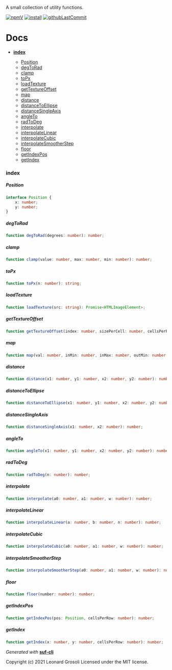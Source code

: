 A small collection of utility functions.

<span id="BADGE_GENERATION_MARKER_0"></span>
[![npmV](https://img.shields.io/npm/v/suf-utils)](https://www.npmjs.com/package/suf-utils) [![install](https://badgen.net/packagephobia/install/suf-utils)](https://packagephobia.now.sh/result?p=suf-utils) [![githubLastCommit](https://img.shields.io/github/last-commit/TheRealSyler/suf-utils)](https://github.com/TheRealSyler/suf-utils)
<span id="BADGE_GENERATION_MARKER_1"></span>

<span id="DOC_GENERATION_MARKER_0"></span>

# Docs

- **[index](#index)**

  - [Position](#position)
  - [degToRad](#degtorad)
  - [clamp](#clamp)
  - [toPx](#topx)
  - [loadTexture](#loadtexture)
  - [getTextureOffset](#gettextureoffset)
  - [map](#map)
  - [distance](#distance)
  - [distanceToEllipse](#distancetoellipse)
  - [distanceSingleAxis](#distancesingleaxis)
  - [angleTo](#angleto)
  - [radToDeg](#radtodeg)
  - [interpolate](#interpolate)
  - [interpolateLinear](#interpolatelinear)
  - [interpolateCubic](#interpolatecubic)
  - [interpolateSmootherStep](#interpolatesmootherstep)
  - [floor](#floor)
  - [getIndexPos](#getindexpos)
  - [getIndex](#getindex)

### index

##### Position

```ts
interface Position {
    x: number;
    y: number;
}
```

##### degToRad

```ts
function degToRad(degrees: number): number;
```

##### clamp

```ts
function clamp(value: number, max: number, min: number): number;
```

##### toPx

```ts
function toPx(n: number): string;
```

##### loadTexture

```ts
function loadTexture(src: string): Promise<HTMLImageElement>;
```

##### getTextureOffset

```ts
function getTextureOffset(index: number, sizePerCell: number, cellsPerRow: number): number[];
```

##### map

```ts
function map(val: number, inMin: number, inMax: number, outMin: number, outMax: number): number;
```

##### distance

```ts
function distance(x1: number, y1: number, x2: number, y2: number): number;
```

##### distanceToEllipse

```ts
function distanceToEllipse(x1: number, y1: number, x2: number, y2: number, xSize: number, ySize: number): number;
```

##### distanceSingleAxis

```ts
function distanceSingleAxis(x1: number, x2: number): number;
```

##### angleTo

```ts
function angleTo(x1: number, y1: number, x2: number, y2: number): number;
```

##### radToDeg

```ts
function radToDeg(n: number): number;
```

##### interpolate

```ts
function interpolate(a0: number, a1: number, w: number): number;
```

##### interpolateLinear

```ts
function interpolateLinear(a: number, b: number, n: number): number;
```

##### interpolateCubic

```ts
function interpolateCubic(a0: number, a1: number, w: number): number;
```

##### interpolateSmootherStep

```ts
function interpolateSmootherStep(a0: number, a1: number, w: number): number;
```

##### floor

```ts
function floor(number: number): number;
```

##### getIndexPos

```ts
function getIndexPos(pos: Position, cellsPerRow: number): number;
```

##### getIndex

```ts
function getIndex(x: number, y: number, cellsPerRow: number): number;
```

_Generated with_ **[suf-cli](https://www.npmjs.com/package/suf-cli)**
<span id="DOC_GENERATION_MARKER_1"></span>

<span id="LICENSE_GENERATION_MARKER_0"></span>
Copyright (c) 2021 Leonard Grosoli Licensed under the MIT license.
<span id="LICENSE_GENERATION_MARKER_1"></span>